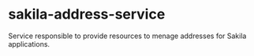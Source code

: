 # sakila-address-service
Service responsible to provide resources to menage addresses for Sakila applications.

